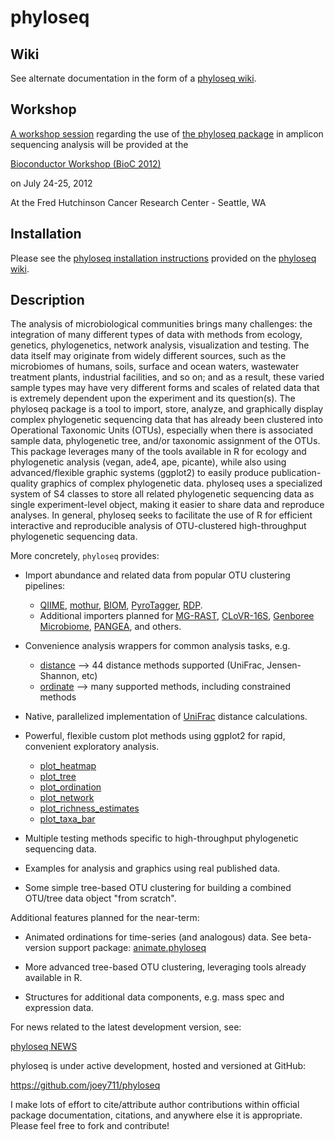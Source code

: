 # phyloseq

## Wiki
See alternate documentation in the form of a [phyloseq wiki](https://github.com/joey711/phyloseq/wiki).

## Workshop
[A workshop session](https://secure.bioconductor.org/BioC2012/labs.php) regarding the use of [the phyloseq package](http://joey711.github.com/phyloseq/) in amplicon sequencing analysis will be provided at the

[Bioconductor Workshop (BioC 2012)](https://secure.bioconductor.org/BioC2012/)

on July 24-25, 2012 

At the Fred Hutchinson Cancer Research Center - Seattle, WA

## Installation
Please see the [phyloseq installation instructions](https://github.com/joey711/phyloseq/wiki/Installation) provided on the [phyloseq wiki](https://github.com/joey711/phyloseq/wiki).

## Description

The analysis of microbiological communities brings many challenges: the integration of many different types of data with methods from ecology, genetics, phylogenetics, network analysis, visualization and testing. The data itself may originate from widely different sources, such as the microbiomes of humans, soils, surface and ocean waters, wastewater treatment plants, industrial facilities, and so on; and as a result, these varied sample types may have very different forms and scales of related data that is extremely dependent upon the experiment and its question(s). The phyloseq package is a tool to import, store, analyze, and graphically display complex phylogenetic sequencing data that has already been clustered into Operational Taxonomic Units (OTUs), especially when there is associated sample data, phylogenetic tree, and/or taxonomic assignment of the OTUs. This package leverages many of the tools available in R for ecology and phylogenetic analysis (vegan, ade4, ape, picante), while also using advanced/flexible graphic systems (ggplot2) to easily produce publication-quality graphics of complex phylogenetic data. phyloseq uses a specialized system of S4 classes to store all related phylogenetic sequencing data as single experiment-level object, making it easier to share data and reproduce analyses. In general, phyloseq seeks to facilitate the use of R for efficient interactive and reproducible analysis of OTU-clustered high-throughput phylogenetic sequencing data.

More concretely, `phyloseq` provides:

 * Import abundance and related data from popular OTU clustering pipelines:
	- [QIIME](http://qiime.org/), [mothur](http://www.mothur.org/), [BIOM](http://www.qiime.org/svn_documentation/documentation/biom_format.html), [PyroTagger](http://pyrotagger.jgi-psf.org/cgi-bin/index.pl), [RDP](http://pyro.cme.msu.edu/). 
 	- Additional importers planned for [MG-RAST](http://metagenomics.anl.gov/), [CLoVR-16S](http://clovr.org/methods/clovr-16s/), [Genboree Microbiome](http://genboree.org/theCommons/projects/pub-gen-microbiome), [PANGEA](http://www.microgator.org/pangea/), and others.

 * Convenience analysis wrappers for common analysis tasks, e.g.
	- [distance](https://github.com/joey711/phyloseq/wiki/distance)  --> 44 distance methods supported (UniFrac, Jensen-Shannon, etc)
	- [ordinate](https://github.com/joey711/phyloseq/wiki/ordinate)  --> many supported methods, including constrained methods

 * Native, parallelized implementation of [UniFrac](https://github.com/joey711/phyloseq/wiki/Fast-Parallel-UniFrac) distance calculations.

 * Powerful, flexible custom plot methods using ggplot2 for rapid, convenient exploratory analysis.
	- [plot_heatmap](https://github.com/joey711/phyloseq/wiki/plot_heatmap)
	- [plot_tree](https://github.com/joey711/phyloseq/wiki/plot_tree)
	- [plot_ordination](https://github.com/joey711/phyloseq/wiki/plot_ordination)
	- [plot_network](https://github.com/joey711/phyloseq/wiki/plot_network)
	- [plot_richness_estimates](https://github.com/joey711/phyloseq/wiki/Graphics-Examples)
	- [plot_taxa_bar](https://github.com/joey711/phyloseq/wiki/plot_taxa_bar)

 * Multiple testing methods specific to high-throughput phylogenetic sequencing data.

 * Examples for analysis and graphics using real published data.

 * Some simple tree-based OTU clustering for building a combined OTU/tree data object "from scratch".

Additional features planned for the near-term:

 * Animated ordinations for time-series (and analogous) data.
	See beta-version support package: [animate.phyloseq](https://github.com/joey711/animate.phyloseq)

 * More advanced tree-based OTU clustering, leveraging tools already available in R.

 * Structures for additional data components, e.g. mass spec and expression data.

For news related to the latest development version, see:

[phyloseq NEWS](https://github.com/joey711/phyloseq/blob/master/inst/NEWS)

phyloseq is under active development, hosted and versioned at GitHub:

https://github.com/joey711/phyloseq

I make lots of effort to cite/attribute author contributions within official package documentation, citations, and anywhere else it is appropriate. Please feel free to fork and contribute!